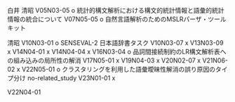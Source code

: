 白井 清昭
V05N03-05 o 統計的構文解析における構文的統計情報と語彙的統計情報の統合について
V07N05-05 o 自然言語解析のためのMSLRパーザ・ツールキット

清昭
V10N03-01 o SENSEVAL-2 日本語辞書タスク
V10N03-07 x
V13N03-09 x
V14N04-01 x
V14N04-04 x
V16N03-04 o 品詞間接続制約のLR構文解析表への組み込みの局所性の解消
V17N05-01 x
V19N04-03 x
V20N02-07 x
V21N06-02 x
V22N05-01 o クラスタリングを利用した語彙曖昧性解消の誤り原因のタイプ分け no-related_study
V23N01-01 x


V22N04-01
